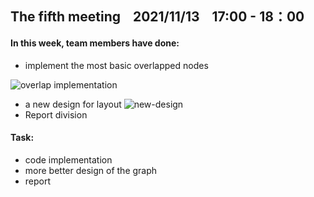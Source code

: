 ## The fifth meeting &nbsp;&nbsp;  2021/11/13   &nbsp;&nbsp; 17:00 - 18：00


#### In this week, team members have done:
* implement the most basic overlapped nodes

![overlap implementation](https://github.com/Junyu-Liu-Nate/GRPTeam202103/blob/main/Meeting%20record/images/overlap.png)
* a new design for layout
![new-design](https://github.com/Junyu-Liu-Nate/GRPTeam202103/blob/main/Meeting%20record/images/new_design.png)
* Report division


#### Task:
*  code implementation
*  more better design of the graph
*  report
